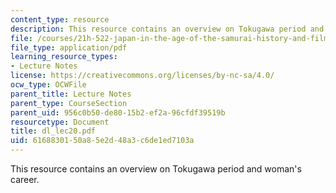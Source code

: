 ```yaml
---
content_type: resource
description: This resource contains an overview on Tokugawa period and woman's career.
file: /courses/21h-522-japan-in-the-age-of-the-samurai-history-and-film-fall-2006/6168830150a85e2d48a3c6de1ed7103a_dl_lec20.pdf
file_type: application/pdf
learning_resource_types:
- Lecture Notes
license: https://creativecommons.org/licenses/by-nc-sa/4.0/
ocw_type: OCWFile
parent_title: Lecture Notes
parent_type: CourseSection
parent_uid: 956c0b50-de80-15b2-ef2a-96cfdf39519b
resourcetype: Document
title: dl_lec20.pdf
uid: 61688301-50a8-5e2d-48a3-c6de1ed7103a
---
```

This resource contains an overview on Tokugawa period and woman's career.
